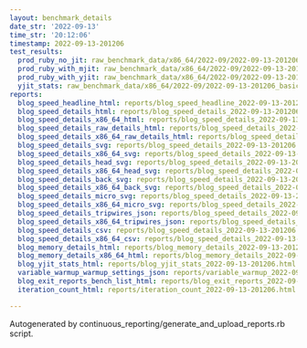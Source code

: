 ```yaml
---
layout: benchmark_details
date_str: '2022-09-13'
time_str: '20:12:06'
timestamp: 2022-09-13-201206
test_results:
  prod_ruby_no_jit: raw_benchmark_data/x86_64/2022-09/2022-09-13-201206_basic_benchmark_prod_ruby_no_jit.json
  prod_ruby_with_mjit: raw_benchmark_data/x86_64/2022-09/2022-09-13-201206_basic_benchmark_prod_ruby_with_mjit.json
  prod_ruby_with_yjit: raw_benchmark_data/x86_64/2022-09/2022-09-13-201206_basic_benchmark_prod_ruby_with_yjit.json
  yjit_stats: raw_benchmark_data/x86_64/2022-09/2022-09-13-201206_basic_benchmark_yjit_stats.json
reports:
  blog_speed_headline_html: reports/blog_speed_headline_2022-09-13-201206.html
  blog_speed_details_html: reports/blog_speed_details_2022-09-13-201206.html
  blog_speed_details_x86_64_html: reports/blog_speed_details_2022-09-13-201206.x86_64.html
  blog_speed_details_raw_details_html: reports/blog_speed_details_2022-09-13-201206.raw_details.html
  blog_speed_details_x86_64_raw_details_html: reports/blog_speed_details_2022-09-13-201206.x86_64.raw_details.html
  blog_speed_details_svg: reports/blog_speed_details_2022-09-13-201206.svg
  blog_speed_details_x86_64_svg: reports/blog_speed_details_2022-09-13-201206.x86_64.svg
  blog_speed_details_head_svg: reports/blog_speed_details_2022-09-13-201206.head.svg
  blog_speed_details_x86_64_head_svg: reports/blog_speed_details_2022-09-13-201206.x86_64.head.svg
  blog_speed_details_back_svg: reports/blog_speed_details_2022-09-13-201206.back.svg
  blog_speed_details_x86_64_back_svg: reports/blog_speed_details_2022-09-13-201206.x86_64.back.svg
  blog_speed_details_micro_svg: reports/blog_speed_details_2022-09-13-201206.micro.svg
  blog_speed_details_x86_64_micro_svg: reports/blog_speed_details_2022-09-13-201206.x86_64.micro.svg
  blog_speed_details_tripwires_json: reports/blog_speed_details_2022-09-13-201206.tripwires.json
  blog_speed_details_x86_64_tripwires_json: reports/blog_speed_details_2022-09-13-201206.x86_64.tripwires.json
  blog_speed_details_csv: reports/blog_speed_details_2022-09-13-201206.csv
  blog_speed_details_x86_64_csv: reports/blog_speed_details_2022-09-13-201206.x86_64.csv
  blog_memory_details_html: reports/blog_memory_details_2022-09-13-201206.html
  blog_memory_details_x86_64_html: reports/blog_memory_details_2022-09-13-201206.x86_64.html
  blog_yjit_stats_html: reports/blog_yjit_stats_2022-09-13-201206.html
  variable_warmup_warmup_settings_json: reports/variable_warmup_2022-09-13-201206.warmup_settings.json
  blog_exit_reports_bench_list_html: reports/blog_exit_reports_2022-09-13-201206.bench_list.html
  iteration_count_html: reports/iteration_count_2022-09-13-201206.html

---
```

Autogenerated by continuous_reporting/generate_and_upload_reports.rb script.

